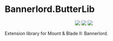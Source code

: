# Bannerlord.ButterLib
<p align="center">
        <a href="https://www.nexusmods.com/mountandblade2bannerlord/mods/2018" alt="Nexus ButterLib">
        <img src="https://img.shields.io/badge/Nexus-ButterLib-yellow.svg" /></a>  
        <a href="https://www.nexusmods.com/mountandblade2bannerlord/mods/2018" alt="ButterLib">
        <img src="https://img.shields.io/endpoint?url=https%3A%2F%2Fnexusmods-version-pzk4e0ejol6j.runkit.sh%3FgameId%3Dmountandblade2bannerlord%26modId%3D2018" /></a>
        <a href="https://www.nexusmods.com/mountandblade2bannerlord/mods/2018" alt="Nexus ButterLib">
        <img src="https://img.shields.io/endpoint?url=https%3A%2F%2Fnexusmods-downloads-ayuqql60xfxb.runkit.sh%2F%3Ftype%3Dtotal%26gameId%3D3174%26modId%3D2018" /></a>
        </br>
</p>

Extension library for Mount & Blade II: Bannerlord.
